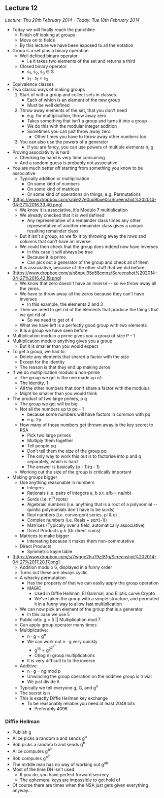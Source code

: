 Lecture 12
----------

*Lecture: Thu 20th February 2014  -  Today: Tue 18th February 2014*

- Today we will finally reach the punchline
    - Finish off looking at groups
    - Move on to fields
    - By this lecture we have been exposed to all the notation
- Group is a set plus a binary operation
    - Well defined binary operator 
        - i.e it takes two elements of the set and returns a third
    - Closed binary operator
        - s<sub>1</sub>, s<sub>2</sub>, s<sub>3</sub> &isin; S
        - s<sub>1</sub> &middot;  s<sub>1</sub> = s<sub>3</sub>
- Equivalence classes  
- Two classic ways of making groups
    1. Start of with a group and collect sets in classes. 
        - Each of which is an element of the new group
        - Must be well defined
    2. Throw away elements of the set, that you don't need
        - e.g. for multiplication, throw away zero
        - Takes something that isn't a group and turns it into a group
        - We do this with the modular integer addition
        - Sometimes you can just throw away zero
            - Other times you have to throw away other numbers too
    3. You can also use the powers of a generator
        - If you are fancy, you can use powers of multiple elements h, g 
- Proving associativity is hard
    - Checking by hand is very time consuming
    - And a random guess is probably not associative
- You are much better off starting from something you know to be associative
    - Typically addition or multiplication
        - On some kind of numbers
        - On some kind of matrices
        - Or some kind of operations on things, e.g. Permutations
- [https://www.dropbox.com/s/qie22e0uo9boe0c/Screenshot%202014-04-27%2016.33.40.png]
    - We know it is associative, it's Modulo 7 multiplication
    - We already checked that it is well defined
        - Any representative of a remainder class times any other representative of another remainder class gives a unique resulting remainder class
    - But it isn't a group, so we fix it by throwing away the rows and columns that can't have an inverse
    - We could then check that the group does indeed now have inverses
        - In this case it will always be true
        - Because it is prime. 
        - Can pick out a generator of the group and check all of them
    - It is associative, because of the other stuff that we did before
- [https://www.dropbox.com/s/n8npuj35o58cmnz/Screenshot%202014-04-27%2016.42.19.png]
    - We know that zero doesn't have an inverse -- so we throw away all the zeros. 
    - We have to throw away all the zeros because they can't have inverses 
        - In this example, the elements 2 and 3
    - Then we need to get rid of the elements that produce the things that we got rid of
        - So we need to get of 4
    - What we have left is a perfectly good group with two elements
    - It is a group we have seen before
- Multiplication modulo a prime gives you a group of size P - 1
- Multiplication modulo anything gives you a group
    - But it is smaller than you would expect
- To get a group, we had to:
    - Delete any elements that shared a factor with the size 
    - Except for the identity
    - The reason is that they end up making zeros
- If we do multiplication modulo a non-prime
    - The group we get is the one made up of: 
    - The identity, 1
    - All the other numbers that don't share a factor with the modulus
    - Might be smaller than you would think
- The product of two large primes, p q 
    - The group we get will be big
    - Not all the numbers up to pq - 1 
        - because some numbers will have factors in common with pq 
        - e.g. 2p
    - How many of those numbers get thrown away is the key secret to RSA
        - Pick two large primes
        - Multiply them together 
        - Tell people pq
        - Don't tell them the size of the group pq
        - The only way to work this out is to factorise into p and q separately, which is hard 
        - The answer is basically (p - 1)(q - 1)
    - Working out the size of the group is critically important
- Making groups bigger
    - Use anything reasonable in numbers
        - Integers 
        - Rationals (i.e. pairs of integers a, b s.t. a/b = na/nb)
        - Surds (i.e. n<sup>th</sup> roots)
        - Algebraic numbers (i.e. anything that is a root of a polynomial -- quintic polynomials don't have to be surds)
        - Real numbers (i.e. convergent series, pi &amp; e) 
        - Complex numbers (i.e. Reals + sqrt(-1))
        - Matrices (Typically over a field, automatically associative)
        - Direct Products g.h (Or direct sums)
    - Matrices to make bigger
        - Interesting because it makes them non-commutative
    - Direct Products 
        - Symmetric kayle table
- [https://www.dropbox.com/s/7wgge2hu79zf81g/Screenshot%202014-04-27%2017.20.17.png]
    - Addition modulo 6, displayed in a funny order 
    - Turns out these are always cyclic 
    - A whacky permutation 
        - Has the property of that we can easily apply the group operation 
        - MAGIC 
            - Used in Diffie Hellman, El Gammal, and Eliptic curve Crypto
            - We've taken the group with a simple structure, and permuted it in a funny way to allow fast multiplication
    - We can now pick an element of the group that is a generator
        - In this case we use 5
    - Public info:  g = 5 || Multiplication mod 7
    - Can apply group operator many times
    - Multiplicative:
        - n &middot; g = g<sup>n</sup> 
        - We can work out n &middot; g very quickly 
            - g<sup>16</sup> = g<sup>2<sup>2<sup>2<sup>2</sup></sup></sup></sup>
            - O(log n) group multiplications
        - It is very difficult to to the inverse 
    - Additive: 
        - n &middot; g = ng mod p
        - Unwinding the group operation on the additive group is trivial
        - We just divide it 
    - Typically we tell everyone g, G, and g<sup>n</sup>
    - The secret is n
    - This is exactly Diffie Hellman key exchange
        - To be reasonably reliable you need at least 2048 bits 
            - Preferably 4096   

### Diffie Hellman 
- Publish g 
- Alice picks a random a and sends g<sup>a</sup>
- Bob picks a random b and sends g<sup>b</sup>
- Alice computes g<sup>b<sup>a</sup></sup>
- Bob computes g<sup>a<sup>b</sup></sup>
- The middle man has no way of working out g<sup>ab</sup>
- Most of the time DH isn't used
    - If you do, you have perfect forward secrecy
    - The ephemeral keys are impossible to get hold of
- Of course there are times when the NSA just gets given everything anyway...
